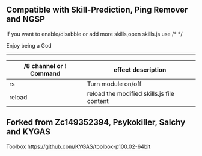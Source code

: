 ## Compatible with Skill-Prediction, Ping Remover and NGSP 
If you want to enable/disabble or add more skills,open skills.js use /*  */ 

Enjoy being a God

------
/8 channel or ! Command | effect description
--- | ---
rs | Turn module on/off
reload | reload the modified skills.js file content


## Forked from Zc149352394, Psykokiller, Salchy and KYGAS



Toolbox
https://github.com/KYGAS/toolbox-p100.02-64bit
